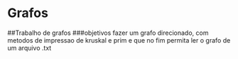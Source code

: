 # Grafos
##Trabalho de grafos
###objetivos fazer um grafo direcionado, 
com metodos de impressao de kruskal e prim e que no fim permita ler o grafo de um arquivo .txt
